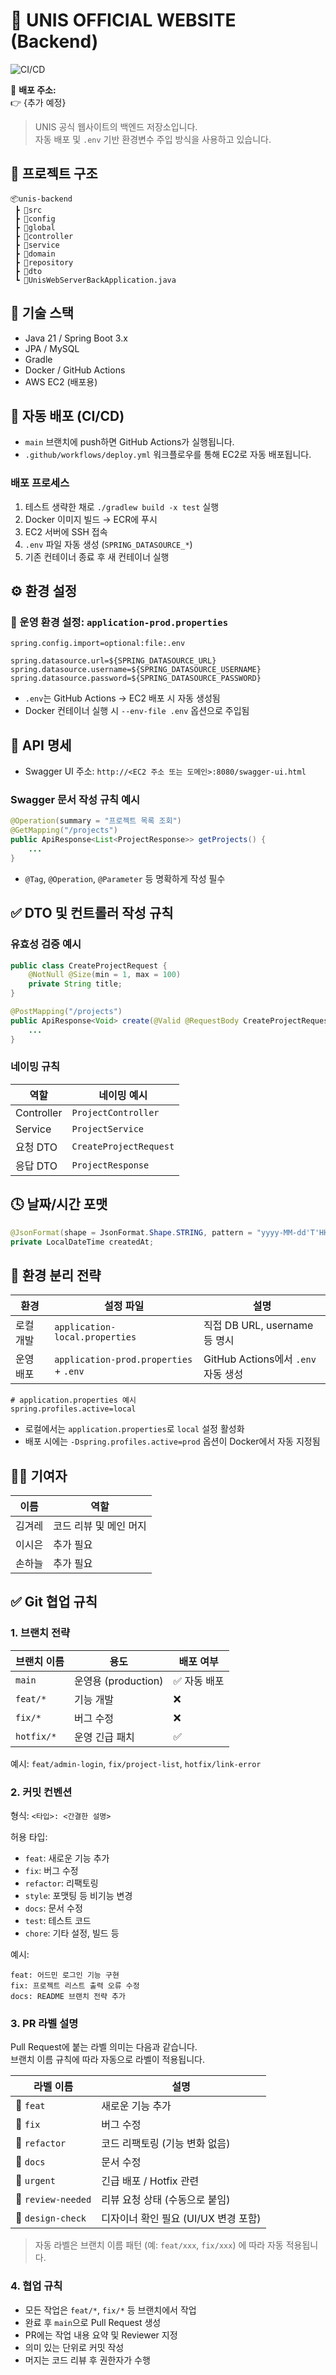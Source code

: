 # 🔗 UNIS OFFICIAL WEBSITE (Backend)

![CI/CD](https://github.com/2025-UNIS-OFFICIAL-WEB/2025-UNIS-OFFICIAL-WEB-BACK/actions/workflows/deploy.yml/badge.svg)

📮 **배포 주소:**  
👉 {추가 예정}

> UNIS 공식 웹사이트의 백엔드 저장소입니다.  
> 자동 배포 및 `.env` 기반 환경변수 주입 방식을 사용하고 있습니다.

## 📁 프로젝트 구조

```
📦unis-backend
 ┣ 📂src
 ┣ 📂config
 ┣ 📂global
 ┣ 📂controller
 ┣ 📂service
 ┣ 📂domain
 ┣ 📂repository
 ┣ 📂dto
 ┗ 📜UnisWebServerBackApplication.java
```

## 🚀 기술 스택

- Java 21 / Spring Boot 3.x
- JPA / MySQL
- Gradle
- Docker / GitHub Actions
- AWS EC2 (배포용)

## 🔄 자동 배포 (CI/CD)

- `main` 브랜치에 push하면 GitHub Actions가 실행됩니다.
- `.github/workflows/deploy.yml` 워크플로우를 통해 EC2로 자동 배포됩니다.

### 배포 프로세스

1. 테스트 생략한 채로 `./gradlew build -x test` 실행
2. Docker 이미지 빌드 → ECR에 푸시
3. EC2 서버에 SSH 접속
4. `.env` 파일 자동 생성 (`SPRING_DATASOURCE_*`)
5. 기존 컨테이너 종료 후 새 컨테이너 실행

## ⚙️ 환경 설정

### 📌 운영 환경 설정: `application-prod.properties`

```properties
spring.config.import=optional:file:.env

spring.datasource.url=${SPRING_DATASOURCE_URL}
spring.datasource.username=${SPRING_DATASOURCE_USERNAME}
spring.datasource.password=${SPRING_DATASOURCE_PASSWORD}
```

- `.env`는 GitHub Actions → EC2 배포 시 자동 생성됨
- Docker 컨테이너 실행 시 `--env-file .env` 옵션으로 주입됨

## 🧪 API 명세

- Swagger UI 주소: `http://<EC2 주소 또는 도메인>:8080/swagger-ui.html`

### Swagger 문서 작성 규칙 예시

```java
@Operation(summary = "프로젝트 목록 조회")
@GetMapping("/projects")
public ApiResponse<List<ProjectResponse>> getProjects() {
    ...
}
```

- `@Tag`, `@Operation`, `@Parameter` 등 명확하게 작성 필수

## ✅ DTO 및 컨트롤러 작성 규칙

### 유효성 검증 예시

```java
public class CreateProjectRequest {
    @NotNull @Size(min = 1, max = 100)
    private String title;
}

@PostMapping("/projects")
public ApiResponse<Void> create(@Valid @RequestBody CreateProjectRequest request) {
    ...
}
```

### 네이밍 규칙

| 역할        | 네이밍 예시              |
|-------------|---------------------------|
| Controller  | `ProjectController`       |
| Service     | `ProjectService`          |
| 요청 DTO    | `CreateProjectRequest`    |
| 응답 DTO    | `ProjectResponse`         |

## 🕓 날짜/시간 포맷

```java
@JsonFormat(shape = JsonFormat.Shape.STRING, pattern = "yyyy-MM-dd'T'HH:mm:ss")
private LocalDateTime createdAt;
```

## 🔐 환경 분리 전략

| 환경     | 설정 파일                       | 설명                                 |
|----------|----------------------------------|--------------------------------------|
| 로컬 개발 | `application-local.properties`   | 직접 DB URL, username 등 명시        |
| 운영 배포 | `application-prod.properties` + `.env` | GitHub Actions에서 `.env` 자동 생성 |

```properties
# application.properties 예시
spring.profiles.active=local
```

- 로컬에서는 `application.properties`로 `local` 설정 활성화
- 배포 시에는 `-Dspring.profiles.active=prod` 옵션이 Docker에서 자동 지정됨

## 🧑‍💻 기여자

| 이름   | 역할                    |
|--------|-------------------------|
| 김겨레 | 코드 리뷰 및 메인 머지 |
| 이시은 | 추가 필요                    |
| 손하늘 | 추가 필요                    |

## ✅ Git 협업 규칙

### 1. 브랜치 전략

| 브랜치 이름 | 용도               | 배포 여부 |
|-------------|--------------------|------------|
| `main`      | 운영용 (production) | ✅ 자동 배포 |
| `feat/*`    | 기능 개발          | ❌         |
| `fix/*`     | 버그 수정          | ❌         |
| `hotfix/*`  | 운영 긴급 패치     | ✅         |

예시: `feat/admin-login`, `fix/project-list`, `hotfix/link-error`

### 2. 커밋 컨벤션

형식: `<타입>: <간결한 설명>`

허용 타입:
- `feat`: 새로운 기능 추가
- `fix`: 버그 수정
- `refactor`: 리팩토링
- `style`: 포맷팅 등 비기능 변경
- `docs`: 문서 수정
- `test`: 테스트 코드
- `chore`: 기타 설정, 빌드 등

예시:

```
feat: 어드민 로그인 기능 구현
fix: 프로젝트 리스트 출력 오류 수정
docs: README 브랜치 전략 추가
```

### 3. PR 라벨 설명

Pull Request에 붙는 라벨 의미는 다음과 같습니다.  
브랜치 이름 규칙에 따라 자동으로 라벨이 적용됩니다.

| 라벨 이름          | 설명                               |
|-------------------|------------------------------------|
| 🚀 `feat`          | 새로운 기능 추가                     |
| 🐞 `fix`           | 버그 수정                            |
| 🧹 `refactor`      | 코드 리팩토링 (기능 변화 없음)         |
| 📝 `docs`          | 문서 수정                            |
| 🚨 `urgent`        | 긴급 배포 / Hotfix 관련               |
| 👀 `review-needed` | 리뷰 요청 상태 (수동으로 붙임)         |
| 🎨 `design-check`  | 디자이너 확인 필요 (UI/UX 변경 포함)    |

> 자동 라벨은 브랜치 이름 패턴 (예: `feat/xxx`, `fix/xxx`) 에 따라 자동 적용됩니다.

### 4. 협업 규칙

- 모든 작업은 `feat/*`, `fix/*` 등 브랜치에서 작업
- 완료 후 `main`으로 Pull Request 생성
- PR에는 작업 내용 요약 및 Reviewer 지정
- 의미 있는 단위로 커밋 작성
- 머지는 코드 리뷰 후 권한자가 수행
